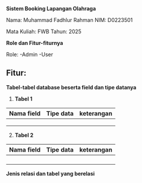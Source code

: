 **Sistem Booking Lapangan Olahraga**

Nama: Muhammad Fadhlur Rahman
NIM: D0223501

Mata Kuliah: FWB
Tahun: 2025

**Role dan Fitur-fiturnya**

Role:
-Admin
-User

Fitur:
-
**Tabel-tabel database beserta field dan tipe datanya**

1. **Tabel 1**

| Nama field | Tipe data | keterangan |
| ----- | ----- | ----- |
|  |  |  |
|  |  |  |
|  |  |  |

   

2. **Tabel 2**

| Nama field | Tipe data | keterangan |
| :---- | :---- | :---- |
|  |  |  |
|  |  |  |
|  |  |  |
|  |  |  |

   

**Jenis relasi dan tabel yang berelasi**  
